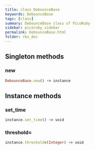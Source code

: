 ```yaml
---
title: class DebounceBase
keywords: DebounceBase
tags: [class]
summary: DebounceBase class of PicoRuby
sidebar: picoruby_sidebar
permalink: DebounceBase.html
folder: rbs_doc
---
```

## Singleton methods
### new

```ruby
DebounceBase.new() -> instance
```
## Instance methods
### set_time

```ruby
instance.set_time() -> void
```
### threshold=

```ruby
instance.threshold=(Integer) -> void
```
